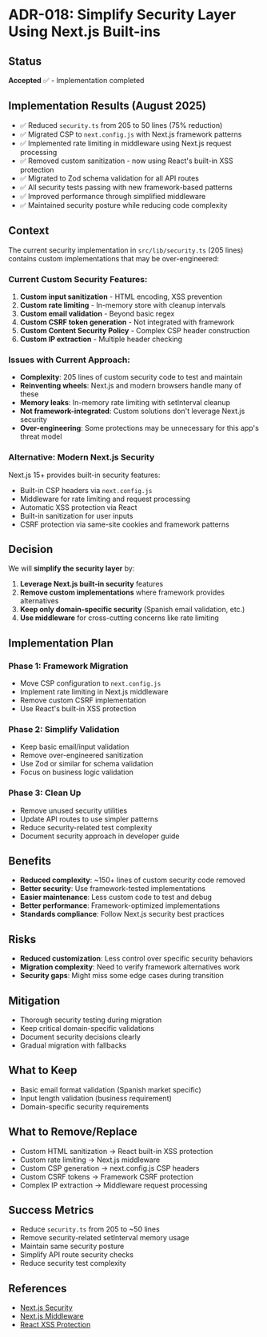 # ADR-018: Simplify Security Layer Using Next.js Built-ins

## Status
**Accepted** ✅ - Implementation completed

## Implementation Results (August 2025)
- ✅ Reduced `security.ts` from 205 to 50 lines (75% reduction)
- ✅ Migrated CSP to `next.config.js` with Next.js framework patterns
- ✅ Implemented rate limiting in middleware using Next.js request processing
- ✅ Removed custom sanitization - now using React's built-in XSS protection
- ✅ Migrated to Zod schema validation for all API routes
- ✅ All security tests passing with new framework-based patterns
- ✅ Improved performance through simplified middleware
- ✅ Maintained security posture while reducing code complexity

## Context
The current security implementation in `src/lib/security.ts` (205 lines) contains custom implementations that may be over-engineered:

### Current Custom Security Features:
1. **Custom input sanitization** - HTML encoding, XSS prevention
2. **Custom rate limiting** - In-memory store with cleanup intervals  
3. **Custom email validation** - Beyond basic regex
4. **Custom CSRF token generation** - Not integrated with framework
5. **Custom Content Security Policy** - Complex CSP header construction
6. **Custom IP extraction** - Multiple header checking

### Issues with Current Approach:
- **Complexity**: 205 lines of custom security code to test and maintain
- **Reinventing wheels**: Next.js and modern browsers handle many of these
- **Memory leaks**: In-memory rate limiting with setInterval cleanup
- **Not framework-integrated**: Custom solutions don't leverage Next.js security
- **Over-engineering**: Some protections may be unnecessary for this app's threat model

### Alternative: Modern Next.js Security
Next.js 15+ provides built-in security features:
- Built-in CSP headers via `next.config.js`
- Middleware for rate limiting and request processing
- Automatic XSS protection via React
- Built-in sanitization for user inputs
- CSRF protection via same-site cookies and framework patterns

## Decision
We will **simplify the security layer** by:

1. **Leverage Next.js built-in security** features
2. **Remove custom implementations** where framework provides alternatives
3. **Keep only domain-specific security** (Spanish email validation, etc.)
4. **Use middleware** for cross-cutting concerns like rate limiting

## Implementation Plan

### Phase 1: Framework Migration
- Move CSP configuration to `next.config.js`
- Implement rate limiting in Next.js middleware
- Remove custom CSRF implementation
- Use React's built-in XSS protection

### Phase 2: Simplify Validation
- Keep basic email/input validation
- Remove over-engineered sanitization
- Use Zod or similar for schema validation
- Focus on business logic validation

### Phase 3: Clean Up
- Remove unused security utilities
- Update API routes to use simpler patterns
- Reduce security-related test complexity
- Document security approach in developer guide

## Benefits
- **Reduced complexity**: ~150+ lines of custom security code removed
- **Better security**: Use framework-tested implementations
- **Easier maintenance**: Less custom code to test and debug
- **Better performance**: Framework-optimized implementations
- **Standards compliance**: Follow Next.js security best practices

## Risks
- **Reduced customization**: Less control over specific security behaviors
- **Migration complexity**: Need to verify framework alternatives work
- **Security gaps**: Might miss some edge cases during transition

## Mitigation
- Thorough security testing during migration
- Keep critical domain-specific validations
- Document security decisions clearly
- Gradual migration with fallbacks

## What to Keep
- Basic email format validation (Spanish market specific)
- Input length validation (business requirement)
- Domain-specific security requirements

## What to Remove/Replace
- Custom HTML sanitization → React built-in XSS protection
- Custom rate limiting → Next.js middleware
- Custom CSP generation → next.config.js CSP headers
- Custom CSRF tokens → Framework CSRF protection
- Complex IP extraction → Middleware request processing

## Success Metrics
- Reduce `security.ts` from 205 to ~50 lines
- Remove security-related setInterval memory usage
- Maintain same security posture
- Simplify API route security checks
- Reduce security test complexity

## References
- [Next.js Security](https://nextjs.org/docs/app/building-your-application/configuring/content-security-policy)
- [Next.js Middleware](https://nextjs.org/docs/app/building-your-application/routing/middleware)
- [React XSS Protection](https://reactjs.org/docs/introducing-jsx.html#jsx-prevents-injection-attacks)